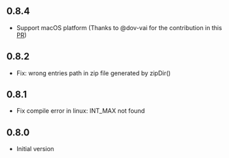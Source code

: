 ## 0.8.4

* Support macOS platform (Thanks to @dov-vai for the contribution in this [PR](https://github.com/jakky1/flutter_native_zip/pull/2))

## 0.8.2

* Fix: wrong entries path in zip file generated by zipDir()

## 0.8.1

* Fix compile error in linux: INT_MAX not found

## 0.8.0

* Initial version
